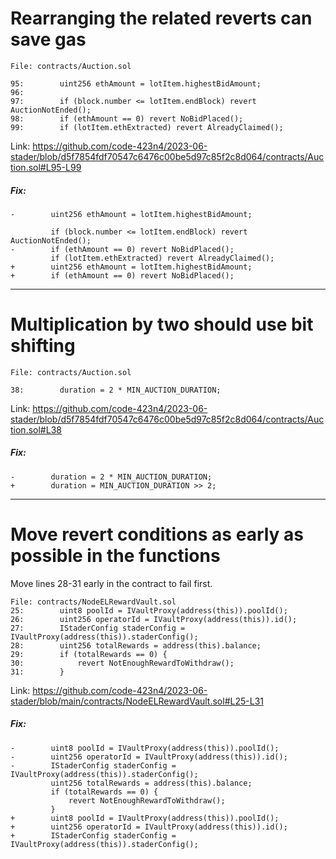# Rearranging the related reverts can save gas

```
File: contracts/Auction.sol

95:        uint256 ethAmount = lotItem.highestBidAmount;
96:
97:        if (block.number <= lotItem.endBlock) revert AuctionNotEnded();
98:        if (ethAmount == 0) revert NoBidPlaced();
99:        if (lotItem.ethExtracted) revert AlreadyClaimed();
```

Link: https://github.com/code-423n4/2023-06-stader/blob/d5f7854fdf70547c6476c00be5d97c85f2c8d064/contracts/Auction.sol#L95-L99

##### Fix:

```
-        uint256 ethAmount = lotItem.highestBidAmount;
 
         if (block.number <= lotItem.endBlock) revert AuctionNotEnded();
-        if (ethAmount == 0) revert NoBidPlaced();
         if (lotItem.ethExtracted) revert AlreadyClaimed();
+        uint256 ethAmount = lotItem.highestBidAmount;
+        if (ethAmount == 0) revert NoBidPlaced();
```

---

# Multiplication by two should use bit shifting	

```
File: contracts/Auction.sol

38:        duration = 2 * MIN_AUCTION_DURATION;
```

Link: https://github.com/code-423n4/2023-06-stader/blob/d5f7854fdf70547c6476c00be5d97c85f2c8d064/contracts/Auction.sol#L38

##### Fix:

```
-        duration = 2 * MIN_AUCTION_DURATION;
+        duration = MIN_AUCTION_DURATION >> 2;
```

---

# Move revert conditions as early as possible in the functions

Move lines 28-31 early in the contract to fail first.

```
File: contracts/NodeELRewardVault.sol
25:        uint8 poolId = IVaultProxy(address(this)).poolId();
26:        uint256 operatorId = IVaultProxy(address(this)).id();
27:        IStaderConfig staderConfig = IVaultProxy(address(this)).staderConfig();
28:        uint256 totalRewards = address(this).balance;
29:        if (totalRewards == 0) {
30:            revert NotEnoughRewardToWithdraw();
31:        }
```

Link: https://github.com/code-423n4/2023-06-stader/blob/main/contracts/NodeELRewardVault.sol#L25-L31

##### Fix:

```
-        uint8 poolId = IVaultProxy(address(this)).poolId();
-        uint256 operatorId = IVaultProxy(address(this)).id();
-        IStaderConfig staderConfig = IVaultProxy(address(this)).staderConfig();
         uint256 totalRewards = address(this).balance;
         if (totalRewards == 0) {
             revert NotEnoughRewardToWithdraw();
         }
+        uint8 poolId = IVaultProxy(address(this)).poolId();
+        uint256 operatorId = IVaultProxy(address(this)).id();
+        IStaderConfig staderConfig = IVaultProxy(address(this)).staderConfig();
```